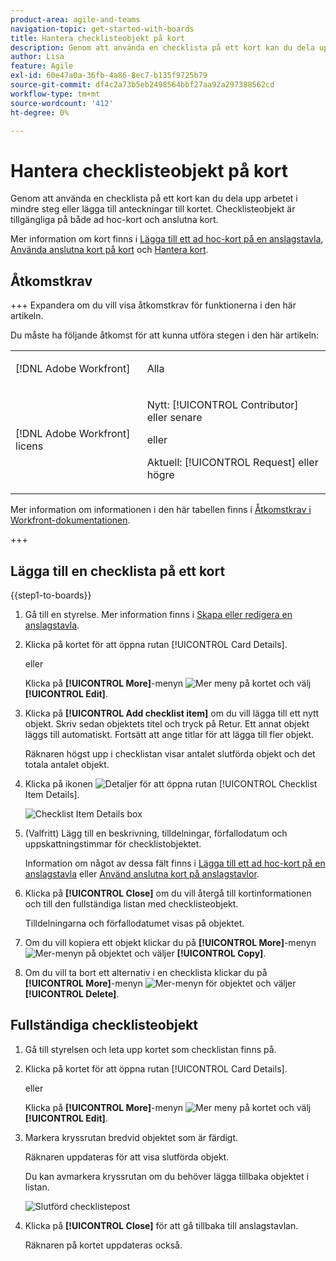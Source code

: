 ```yaml
---
product-area: agile-and-teams
navigation-topic: get-started-with-boards
title: Hantera checklisteobjekt på kort
description: Genom att använda en checklista på ett kort kan du dela upp arbetet i mindre steg eller lägga till anteckningar till kortet. Checklisteobjekt är tillgängliga på både ad hoc-kort och anslutna kort.
author: Lisa
feature: Agile
exl-id: 60e47a0a-36fb-4a86-8ec7-b135f9725b79
source-git-commit: df4c2a73b5eb2498564bbf27aa92a297388562cd
workflow-type: tm+mt
source-wordcount: '412'
ht-degree: 0%

---
```


# Hantera checklisteobjekt på kort

Genom att använda en checklista på ett kort kan du dela upp arbetet i mindre steg eller lägga till anteckningar till kortet. Checklisteobjekt är tillgängliga på både ad hoc-kort och anslutna kort.

Mer information om kort finns i [Lägga till ett ad hoc-kort på en anslagstavla](/help/quicksilver/agile/get-started-with-boards/add-card-to-board.md), [Använda anslutna kort på kort](/help/quicksilver/agile/get-started-with-boards/connected-cards.md) och [Hantera kort](/help/quicksilver/agile/get-started-with-boards/move-board-items.md).

## Åtkomstkrav

+++ Expandera om du vill visa åtkomstkrav för funktionerna i den här artikeln.

Du måste ha följande åtkomst för att kunna utföra stegen i den här artikeln:

<table style="table-layout:auto"> 
 <col> 
 <col> 
 <tbody> 
  <tr> 
   <td role="rowheader">[!DNL Adobe Workfront]</td> 
   <td> <p>Alla</p> </td> 
  </tr> 
  <tr> 
   <td role="rowheader">[!DNL Adobe Workfront] licens</td> 
   <td> 
   <p>Nytt: [!UICONTROL Contributor] eller senare</p> 
   <p>eller</p>
   <p>Aktuell: [!UICONTROL Request] eller högre</p>
   </td> 
  </tr> 
 </tbody> 
</table>

Mer information om informationen i den här tabellen finns i [Åtkomstkrav i Workfront-dokumentationen](/help/quicksilver/administration-and-setup/add-users/access-levels-and-object-permissions/access-level-requirements-in-documentation.md).

+++

## Lägga till en checklista på ett kort

{{step1-to-boards}}

1. Gå till en styrelse. Mer information finns i [Skapa eller redigera en anslagstavla](../../agile/get-started-with-boards/create-edit-board.md).
1. Klicka på kortet för att öppna rutan [!UICONTROL Card Details].

   eller

   Klicka på **[!UICONTROL More]**-menyn ![Mer meny](assets/more-icon-spectrum.png) på kortet och välj **[!UICONTROL Edit]**.

1. Klicka på **[!UICONTROL Add checklist item]** om du vill lägga till ett nytt objekt. Skriv sedan objektets titel och tryck på Retur. Ett annat objekt läggs till automatiskt. Fortsätt att ange titlar för att lägga till fler objekt.

   Räknaren högst upp i checklistan visar antalet slutförda objekt och det totala antalet objekt.

1. Klicka på ikonen ![Detaljer](assets/checklist-chevron.png) för att öppna rutan [!UICONTROL Checklist Item Details].

   ![Checklist Item Details box](assets/checklist-item-details.png)

1. (Valfritt) Lägg till en beskrivning, tilldelningar, förfallodatum och uppskattningstimmar för checklistobjektet.

   Information om något av dessa fält finns i [Lägga till ett ad hoc-kort på en anslagstavla](/help/quicksilver/agile/get-started-with-boards/add-card-to-board.md) eller [Använd anslutna kort på anslagstavlor](/help/quicksilver/agile/get-started-with-boards/connected-cards.md).

1. Klicka på **[!UICONTROL Close]** om du vill återgå till kortinformationen och till den fullständiga listan med checklisteobjekt.

   Tilldelningarna och förfallodatumet visas på objektet.

1. Om du vill kopiera ett objekt klickar du på **[!UICONTROL More]**-menyn ![Mer-menyn](assets/more-icon-spectrum.png) på objektet och väljer **[!UICONTROL Copy]**.
1. Om du vill ta bort ett alternativ i en checklista klickar du på **[!UICONTROL More]**-menyn ![Mer-menyn](assets/more-icon-spectrum.png) för objektet och väljer **[!UICONTROL Delete]**.

## Fullständiga checklisteobjekt

1. Gå till styrelsen och leta upp kortet som checklistan finns på.
1. Klicka på kortet för att öppna rutan [!UICONTROL Card Details].

   eller

   Klicka på **[!UICONTROL More]**-menyn ![Mer meny](assets/more-icon-spectrum.png) på kortet och välj **[!UICONTROL Edit]**.

1. Markera kryssrutan bredvid objektet som är färdigt.

   Räknaren uppdateras för att visa slutförda objekt.

   Du kan avmarkera kryssrutan om du behöver lägga tillbaka objektet i listan.

   ![Slutförd checklistepost](assets/checklist-items-with-chevron.png)

1. Klicka på **[!UICONTROL Close]** för att gå tillbaka till anslagstavlan.

   Räknaren på kortet uppdateras också.
